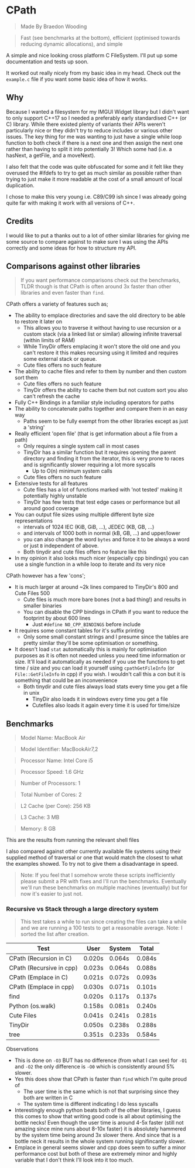 # CPath

> Made By Braedon Wooding

> Fast (see benchmarks at the bottom), efficient (optimised towards reducing dynamic allocations), and simple

A simple and nice looking cross platform C FileSystem.  I'll put up some documentation and tests up soon.

It worked out really nicely from my basic idea in my head.  Check out the `example.c` file if you want some basic idea of how it works.

## Why

Because I wanted a filesystem for my IMGUI Widget library but I didn't want to only support C++17 so I needed a preferably early standardised C++ (or C) library.  While there existed plenty of variants their APIs weren't particularly nice or they didn't try to reduce includes or various other issues.  The key thing for me was wanting to just have a single while loop function to both check if there is a next one and then assign the next one rather than having to split it into potentially 3! Which some had (i.e. a hasNext, a getFile, and a moveNext).

I also felt that the code was quite obfuscated for some and it felt like they overused the #ifdefs to try to get as much similar as possible rather than trying to just make it more readable at the cost of a small amount of local duplication.

I chose to make this very young i.e. C89/C99 ish since I was already going quite far with making it work with all versions of C++.

## Credits

I would like to put a thanks out to a lot of other similar libraries for giving me some source to compare against to make sure I was using the APIs correctly and some ideas for how to structure my API.

## Comparisons against other libraries

> If you want performance comparisons check out the benchmarks, TLDR though is that CPath is often around 3x faster than other libraries and even faster than `find`.

CPath offers a variety of features such as;

- The ability to emplace directories and save the old directory to be able to restore it later on
  - This allows you to traverse it without having to use recursion or a custom stack (via a linked list or similar) allowing infinite traversal (within limits of RAM)
  - While TinyDir offers emplacing it won't store the old one and you can't restore it this makes recursing using it limited and requires some external stack or queue.
  - Cute files offers no such feature
- The ability to cache files and refer to them by number and then custom sort them
  - Cute files offers no such feature
  - TinyDir offers the ability to cache them but not custom sort you also can't refresh the cache
- Fully C++ Bindings in a familiar style including operators for paths
- The ability to concatenate paths together and compare them in an easy way
  - Paths seem to be fully exempt from the other libraries except as just a 'string'
- Really efficient 'open file' (that is get information about a file from a path)
  - Only requires a single system call in most cases
  - TinyDir has a similar function but it requires opening the parent directory and finding it from the iterator, this is very prone to races and is significantly slower requiring a lot more syscalls
    - Up to O(n) minimum system calls
  - Cute files offers no such feature
- Extensive tests for all features
  - Cute files has a lot of functions marked with 'not tested' making it potentially highly unstable
  - TinyDir has few tests that test edge cases or performance but all around good coverage
- You can output file sizes using multiple different byte size representations
  - intervals of 1024 IEC (KiB, GiB, ...), JEDEC (KB, GB, ...)
  - and intervals of 1000 both in normal (kB, GB, ...) and upper/lower
  - you can also change the word `bytes` and force it to be always a word or just `B` independent of above.
  - Both tinydir and cute files offers no feature like this
- In my opinion it also looks much nicer (especially cpp bindings) you can use a single function in a while loop to iterate and its very nice

CPath however has a few 'cons';

- It is much larger at around ~2k lines compared to TinyDir's 800 and Cute Files 500
  - Cute files is much more bare bones (not a bad thing!) and results in smaller binaries
  - You can disable the CPP bindings in CPath if you want to reduce the footprint by about 600 lines
    - Just `#define NO_CPP_BINDINGS` before include
- It requires some constant tables for it's suffix printing
  - Only some small constant strings and I presume since the tables are pretty similar they'll be some optimisation or something.
- It doesn't load `stat` automatically this is mainly for optimisation purposes as it is often not needed unless you need time information or size.  It'll load it automatically as needed if you use the functions to get time / size and you can load it yourself using `cpathGetFileInfo` (or `File::GetFileInfo` in cpp) if you wish.  I wouldn't call this a con but it is something that could be an inconvenience
  - Both tinydir and cute files always load stats every time you get a file in unix
    - TinyDir also loads it in windows every time you get a file
    - Cutefiles also loads it again every time it is used for time/size

## Benchmarks

> Model Name: MacBook Air

> Model Identifier: MacBookAir7,2

> Processor Name: Intel Core i5

> Processor Speed: 1.6 GHz

> Number of Processors: 1

> Total Number of Cores: 2

> L2 Cache (per Core): 256 KB

> L3 Cache: 3 MB

> Memory: 8 GB

This are the results from running the relevant shell files

I also compared against other currently available file systems using their supplied method of traversal or one that would match the closest to what the examples showed.  To try not to give them a disadvantage in speed.

> Note: If you feel that I somehow wrote these scripts inefficiently please submit a PR with fixes and I'll run the benchmarks.  Eventually we'll run these benchmarks on multiple machines (eventually) but for now it's easier to just not.

### Recursive vs Stack through a large directory system

> This test takes a while to run since creating the files can take a while and we are running a 100 tests to get a reasonable average.  Note: I sorted the list after creation.

| Test                     | User   | System | Total  |
| ------------------------ | ------ | ------ | ------ |
| CPath (Recursion in C)   | 0.020s | 0.064s | 0.084s |
| CPath (Recursive in cpp) | 0.023s | 0.064s | 0.088s |
| CPath (Emplace in C)     | 0.021s | 0.072s | 0.093s |
| CPath (Emplace in cpp)   | 0.030s | 0.071s | 0.101s |
| find                     | 0.020s | 0.117s | 0.137s |
| Python (os.walk)         | 0.158s | 0.081s | 0.240s |
| Cute Files               | 0.041s | 0.241s | 0.281s |
| TinyDir                  | 0.050s | 0.238s | 0.288s |
| tree                     | 0.351s | 0.233s | 0.584s |

Observations

- This is done on `-O3` BUT has no difference (from what I can see) for `-O1` and `-O2` the only difference is `-O0` which is consistently around 5% slower.
- Yes this does show that CPath is faster than `find` which I'm quite proud of
  - The user time is the same which is not that surprising since they both are written in C
  - The system time is different indicating I do less syscalls
- Interestingly enough python beats both of the other libraries, I guess this comes to show that writing good code is all about optimising the bottle necks!  Even though the user time is around 4-5x faster (still not amazing since mine runs about 8-10x faster) it is absolutely hammered by the system time being around 3x slower there.  And since that is a bottle neck it results in the whole system running signifincantly slower.
- Emplace in general seems slower and cpp does seem to suffer a minor performance cost but both of these are extremely minor and highly variable that I don't think I'll look into it too much.
